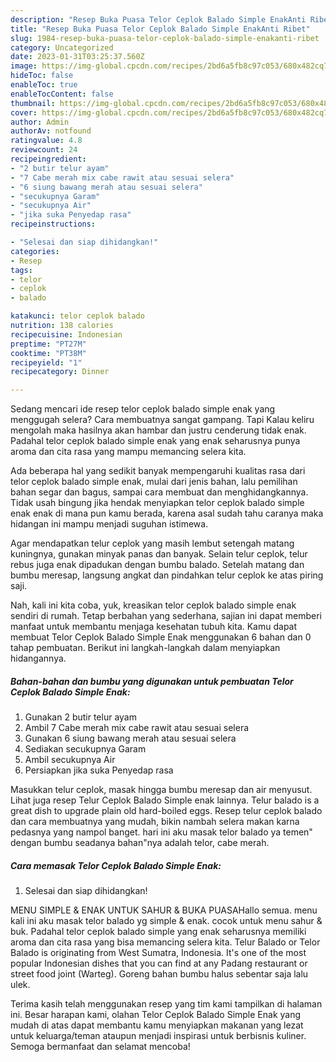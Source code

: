 ```yaml
---
description: "Resep Buka Puasa Telor Ceplok Balado Simple EnakAnti Ribet"
title: "Resep Buka Puasa Telor Ceplok Balado Simple EnakAnti Ribet"
slug: 1984-resep-buka-puasa-telor-ceplok-balado-simple-enakanti-ribet
category: Uncategorized
date: 2023-01-31T03:25:37.560Z
image: https://img-global.cpcdn.com/recipes/2bd6a5fb8c97c053/680x482cq70/telor-ceplok-balado-simple-enak-foto-resep-utama.jpg
hideToc: false
enableToc: true
enableTocContent: false
thumbnail: https://img-global.cpcdn.com/recipes/2bd6a5fb8c97c053/680x482cq70/telor-ceplok-balado-simple-enak-foto-resep-utama.jpg
cover: https://img-global.cpcdn.com/recipes/2bd6a5fb8c97c053/680x482cq70/telor-ceplok-balado-simple-enak-foto-resep-utama.jpg
author: Admin
authorAv: notfound
ratingvalue: 4.8
reviewcount: 24
recipeingredient:
- "2 butir telur ayam"
- "7 Cabe merah mix cabe rawit atau sesuai selera"
- "6 siung bawang merah atau sesuai selera"
- "secukupnya Garam"
- "secukupnya Air"
- "jika suka Penyedap rasa"
recipeinstructions:

- "Selesai dan siap dihidangkan!"
categories:
- Resep
tags:
- telor
- ceplok
- balado

katakunci: telor ceplok balado 
nutrition: 138 calories
recipecuisine: Indonesian
preptime: "PT27M"
cooktime: "PT38M"
recipeyield: "1"
recipecategory: Dinner

---
```



Sedang mencari ide resep telor ceplok balado simple enak yang menggugah selera? Cara membuatnya sangat gampang. Tapi Kalau keliru mengolah maka hasilnya akan hambar dan justru cenderung tidak enak. Padahal telor ceplok balado simple enak yang enak seharusnya punya aroma dan cita rasa yang mampu memancing selera kita.


Ada beberapa hal yang sedikit banyak mempengaruhi kualitas rasa dari telor ceplok balado simple enak, mulai dari jenis bahan, lalu pemilihan bahan segar dan bagus, sampai cara membuat dan menghidangkannya. Tidak usah bingung jika hendak menyiapkan telor ceplok balado simple enak enak di mana pun kamu berada, karena asal sudah tahu caranya maka hidangan ini mampu menjadi suguhan istimewa.

Agar mendapatkan telur ceplok yang masih lembut setengah matang kuningnya, gunakan minyak panas dan banyak. Selain telur ceplok, telur rebus juga enak dipadukan dengan bumbu balado. Setelah matang dan bumbu meresap, langsung angkat dan pindahkan telur ceplok ke atas piring saji.


Nah, kali ini kita coba, yuk, kreasikan telor ceplok balado simple enak sendiri di rumah. Tetap berbahan yang sederhana, sajian ini dapat memberi manfaat untuk membantu menjaga kesehatan tubuh kita. Kamu dapat membuat Telor Ceplok Balado Simple Enak menggunakan 6 bahan dan 0 tahap pembuatan. Berikut ini langkah-langkah dalam menyiapkan hidangannya.

<!--inarticleads1-->

##### Bahan-bahan dan bumbu yang digunakan untuk pembuatan Telor Ceplok Balado Simple Enak:

1. Gunakan 2 butir telur ayam
1. Ambil 7 Cabe merah mix cabe rawit atau sesuai selera
1. Gunakan 6 siung bawang merah atau sesuai selera
1. Sediakan secukupnya Garam
1. Ambil secukupnya Air
1. Persiapkan jika suka Penyedap rasa


Masukkan telur ceplok, masak hingga bumbu meresap dan air menyusut. Lihat juga resep Telur Ceplok Balado Simple enak lainnya. Telur balado is a great dish to upgrade plain old hard-boiled eggs. Resep telur ceplok balado dan cara membuatnya yang mudah, bikin nambah selera makan karna pedasnya yang nampol banget. hari ini aku masak telor balado ya temen&#34; dengan bumbu seadanya bahan&#34;nya adalah telor, cabe merah. 

<!--inarticleads2-->

##### Cara memasak Telor Ceplok Balado Simple Enak:


1. Selesai dan siap dihidangkan!

MENU SIMPLE &amp; ENAK UNTUK SAHUR &amp; BUKA PUASAHallo semua. menu kali ini aku masak telor balado yg simple &amp; enak. cocok untuk menu sahur &amp; buk. Padahal telor ceplok balado simple yang enak seharusnya memiliki aroma dan cita rasa yang bisa memancing selera kita. Telur Balado or Telor Balado is originating from West Sumatra, Indonesia. It&#39;s one of the most popular Indonesian dishes that you can find at any Padang restaurant or street food joint (Warteg). Goreng bahan bumbu halus sebentar saja lalu ulek. 

Terima kasih telah menggunakan resep yang tim kami tampilkan di halaman ini. Besar harapan kami, olahan Telor Ceplok Balado Simple Enak yang mudah di atas dapat membantu kamu menyiapkan makanan yang lezat untuk keluarga/teman ataupun menjadi inspirasi untuk berbisnis kuliner. Semoga bermanfaat dan selamat mencoba!
